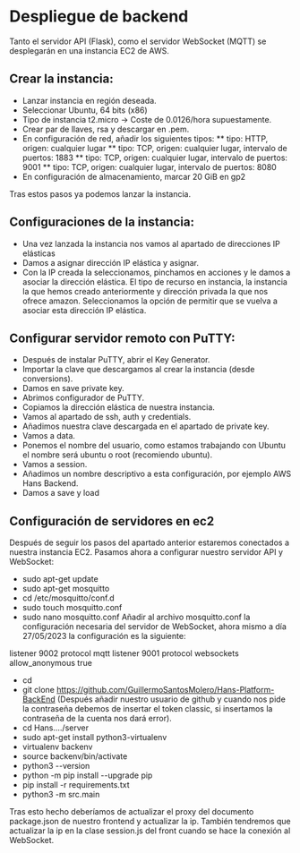 # Despliegue de backend

Tanto el servidor API (Flask), como el servidor WebSocket (MQTT) se desplegarán en una instancia EC2 de AWS.

## Crear la instancia:
* Lanzar instancia en región deseada.
* Seleccionar Ubuntu, 64 bits (x86)
* Tipo de instancia t2.micro -> Coste de 0.0126/hora supuestamente.
* Crear par de llaves, rsa y descargar en .pem.
* En configuración de red, añadir los siguientes tipos:
** tipo: HTTP, origen: cualquier lugar
** tipo: TCP, origen: cualquier lugar, intervalo de puertos: 1883
** tipo: TCP, origen: cualquier lugar, intervalo de puertos: 9001
** tipo: TCP, origen: cualquier lugar, intervalo de puertos: 8080
* En configuración de almacenamiento, marcar 20 GiB en gp2

Tras estos pasos ya podemos lanzar la instancia.

## Configuraciones de la instancia:
* Una vez lanzada la instancia nos vamos al apartado de direcciones IP elásticas
* Damos a asignar dirección IP elástica y asignar.
* Con la IP creada la seleccionamos, pinchamos en acciones y le damos a asociar la dirección elástica. El tipo de recurso en instancia, la instancia la que hemos creado anteriormente y dirección privada la que nos ofrece amazon. Seleccionamos la opción de permitir que se vuelva a asociar esta dirección IP elástica.

## Configurar servidor remoto con PuTTY:

* Después de instalar PuTTY, abrir el Key Generator.
* Importar la clave que descargamos al crear la instancia (desde conversions).
* Damos en save private key.
* Abrimos configurador de PuTTY.
* Copiamos la dirección elástica de nuestra instancia.
* Vamos al apartado de ssh, auth y credentials.
* Añadimos nuestra clave descargada en el apartado de private key.
* Vamos a data.
* Ponemos el nombre del usuario, como estamos trabajando con Ubuntu el nombre será ubuntu o root (recomiendo ubuntu).
* Vamos a session.
* Añadimos un nombre descriptivo a esta configuración, por ejemplo AWS Hans Backend.
* Damos a save y load

## Configuración de servidores en ec2
Después de seguir los pasos del apartado anterior estaremos conectados a nuestra instancia EC2. Pasamos ahora a configurar nuestro servidor API y WebSocket:
* sudo apt-get update
* sudo apt-get mosquitto
* cd /etc/mosquitto/conf.d
* sudo touch mosquitto.conf
* sudo nano mosquitto.conf 
Añadir al archivo mosquitto.conf la configuración necesaria del servidor de WebSocket, ahora mismo a día 27/05/2023 la configuración es la siguiente:

listener 9002 
protocol mqtt
listener 9001
protocol websockets
allow_anonymous true

* cd
* git clone https://github.com/GuillermoSantosMolero/Hans-Platform-BackEnd 
(Después añadir nuestro usuario de github y cuando nos pide la contraseña debemos de insertar el token classic, si insertamos la contraseña de la cuenta nos dará error).
* cd Hans..../server
* sudo apt-get install python3-virtualenv
* virtualenv backenv
* source backenv/bin/activate
* python3 --version
* python -m pip install --upgrade pip
* pip install -r requirements.txt
* python3 -m src.main

Tras esto hecho deberíamos de actualizar el proxy del documento package.json de nuestro frontend y actualizar la ip.
También tendremos que actualizar la ip en la clase session.js del front cuando se hace la conexión al WebSocket.